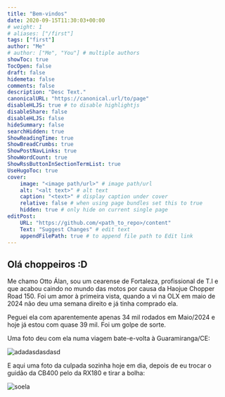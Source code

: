```yaml
---
title: "Bem-vindos"
date: 2020-09-15T11:30:03+00:00
# weight: 1
# aliases: ["/first"]
tags: ["first"]
author: "Me"
# author: ["Me", "You"] # multiple authors
showToc: true
TocOpen: false
draft: false
hidemeta: false
comments: false
description: "Desc Text."
canonicalURL: "https://canonical.url/to/page"
disableHLJS: true # to disable highlightjs
disableShare: false
disableHLJS: false
hideSummary: false
searchHidden: true
ShowReadingTime: true
ShowBreadCrumbs: true
ShowPostNavLinks: true
ShowWordCount: true
ShowRssButtonInSectionTermList: true
UseHugoToc: true
cover:
    image: "<image path/url>" # image path/url
    alt: "<alt text>" # alt text
    caption: "<text>" # display caption under cover
    relative: false # when using page bundles set this to true
    hidden: true # only hide on current single page
editPost:
    URL: "https://github.com/<path_to_repo>/content"
    Text: "Suggest Changes" # edit text
    appendFilePath: true # to append file path to Edit link
---
```



## Olá choppeiros :D

Me chamo Otto Álan, sou um cearense de Fortaleza, profissional de T.I e que acabou caindo no mundo das motos por causa da Haojue Chopper Road 150. Foi um amor à primeira vista, quando a vi na OLX em maio de 2024 não deu uma semana direito e já tinha comprado ela. 

Peguei ela com aparentemente apenas 34 mil rodados em Maio/2024 e hoje já estou com quase 39 mil. Foi um golpe de sorte.

Uma foto deu com ela numa viagem bate-e-volta à Guaramiranga/CE:


![adadasdasdasd](/images/me-and-her.jpg "eu-e-ela")


E aqui uma foto da culpada sozinha hoje em dia, depois de eu trocar o guidão da CB400 pelo da RX180 e tirar a bolha:


![soela](/images/so-ela.jpg "so-ela")



<!-- ## Second -->

<!-- ### Third -->